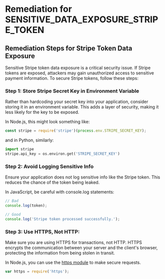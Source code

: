 # Remediation for SENSITIVE_DATA_EXPOSURE_STRIPE_TOKEN

## Remediation Steps for Stripe Token Data Exposure
Sensitive Stripe token data exposure is a critical security issue. If Stripe tokens are exposed, attackers may gain unauthorized access to sensitive payment information. To secure Stripe tokens, follow these steps:

### Step 1: Store Stripe Secret Key in Environment Variable
Rather than hardcoding your secret key into your application, consider storing it in an environment variable. This adds a layer of security, making it less likely for the key to be exposed. 

In Node.js, this might look something like:

```javascript
const stripe = require('stripe')(process.env.STRIPE_SECRET_KEY);
```

and in Python, similarly:

```python
import stripe
stripe.api_key = os.environ.get('STRIPE_SECRET_KEY')
```

### Step 2: Avoid Logging Sensitive Info
Ensure your application does not log sensitive info like the Stripe token. This reduces the chance of the token being leaked.

In JavaScript, be careful with console.log statements:
```javascript
// Bad
console.log(token);

// Good
console.log('Stripe token processed successfully.');
```
### Step 3: Use HTTPS, Not HTTP:
Make sure you are using HTTPS for transactions, not HTTP. HTTPS encrypts the communication between your server and the client's browser, protecting the information from being stolen in transit.

In Node.js, you can use the [https module](https://nodejs.org/api/https.html) to make secure requests.

```javascript
var https = require('https');
```